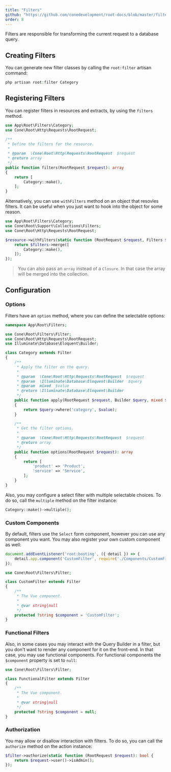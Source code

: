 ```yaml
---
title: "Filters"
github: "https://github.com/conedevelopment/root-docs/blob/master/filters.md"
order: 8
---
```


Filters are responsible for transforming the current request to a database query.

## Creating Filters

You can generate new filter classes by calling the `root:filter` artisan command:

```php
php artisan root:filter Category
```

## Registering Filters

You can register filters in resources and extracts, by using the `filters` method.

```php
use App\Root\Filters\Category;
use Cone\Root\Http\Requests\RootRequest;

/**
 * Define the filters for the resource.
 *
 * @param  \Cone\Root\Http\Requests\RootRequest  $request
 * @return array
 */
public function filters(RootRequest $request): array
{
    return [
        Category::make(),
    ];
}
```

Alternatively, you can use `withFilters` method on an object that resovles filters. It can be useful when you just want to hook into the object for some reason.

```php
use App\Root\Filters\Category;
use Cone\Root\Support\Collections\Filters;
use Cone\Root\Http\Requests\RootRequest;

$resource->withFilters(static function (RootRequest $request, Filters $filters): Filters {
    return $filters->merge([
        Category::make(),
    ]);
});
```

> You can also pass an `array` instead of a `Closure`. In that case the array will be merged into the collection.

## Configuration

### Options

Filters have an `option` method, where you can define the selectable options:

```php
namespace App\Root\Filters;

use Cone\Root\Filters\Filter;
use Cone\Root\Http\Requests\RootRequest;
use Illuminate\Database\Eloquent\Builder;

class Category extends Filter
{
    /**
     * Apply the filter on the query.
     *
     * @param  \Cone\Root\Http\Requests\RootRequest  $request
     * @param  \Illuminate\Database\Eloquent\Builder  $query
     * @param  mixed  $value
     * @return \Illuminate\Database\Eloquent\Builder
     */
    public function apply(RootRequest $request, Builder $query, mixed $value): Builder
    {
        return $query->where('category', $value);
    }

    /**
     * Get the filter options.
     *
     * @param  \Cone\Root\Http\Requests\RootRequest  $request
     * @return array
     */
    public function options(RootRequest $request): array
    {
        return [
            'product' => 'Product',
            'service' => 'Service',
        ];
    }
}
```

Also, you may configure a select filter with multiple selectable choices. To do so, call the `multiple` method on the filter instance:

```php
Category::make()->multiple();
```

### Custom Components

By default, filters use the `Select` form component, however you can use any component you want. You may also register your own custom component as well:

```js
document.addEventListener('root:booting', ({ detail }) => {
    detail.app.component('CustomFilter', require('./Components/CustomFilter').defaul);
});
```

```php
use Cone\Root\Filters\Filter;

class CustomFilter extends Filter
{
    /**
     * The Vue component.
     *
     * @var string|null
     */
    protected ?string $component = 'CustomFilter';
}
```

### Functional Filters

Also, in some cases you may interact with the Query Builder in a filter, but you don't want to render any component for it on the front-end. In that case, you may use functional components. For functional components the `$component` property is set to `null`:

```php
use Cone\Root\Filters\Filter;

class FunctionalFilter extends Filter
{
    /**
     * The Vue component.
     *
     * @var string|null
     */
    protected ?string $component = null;
}
```

### Authorization

You may allow or disallow interaction with filters. To do so, you can call the `authorize` method on the action instance:

```php
$filter->authorize(static function (RootRequest $request): bool {
    return $request->user()->isAdmin();
});
```
